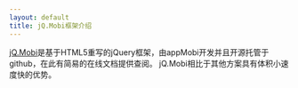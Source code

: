 ```yaml
---
layout: default
title: jQ.Mobi框架介绍
---
```


[jQ.Mobi](http://www.jqmobi.com/)是基于HTML5重写的jQuery框架，由appMobi开发并且开源托管于github，在此有简易的在线文档提供查阅。
jQ.Mobi相比于其他方案具有体积小速度快的优势。